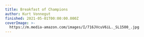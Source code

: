 ```yaml
---
title: Breakfast of Champions
author: Kurt Vonnegut
finished: 2021-05-01T00:00:00.000Z
coverImage: >-
  https://m.media-amazon.com/images/I/716JVcuV6iL._SL1500_.jpg
---
```

